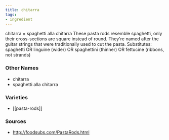 ```yaml
---
title: chitarra
tags:
- ingredient
---
```

chitarra = spaghetti alla chitarra These pasta rods resemble spaghetti, only their cross-sections are square instead of round. They're named after the guitar strings that were traditionally used to cut the pasta. Substitutes: spaghetti OR linguine (wider) OR spaghettini (thinner) OR fettucine (ribbons, not strands)

### Other Names

* chitarra
* spaghetti alla chitarra

### Varieties

* [[pasta-rods]]

### Sources
* http://foodsubs.com/PastaRods.html

